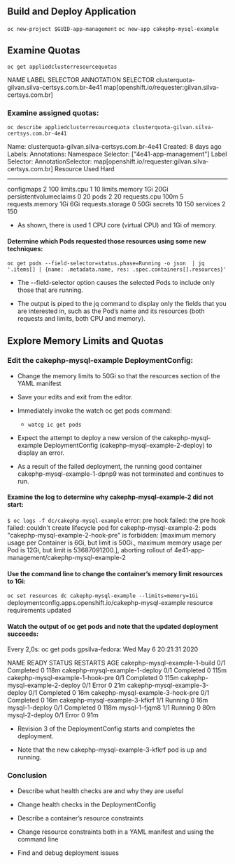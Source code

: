 ## Build and Deploy Application

`oc new-project $GUID-app-management`
`oc new-app cakephp-mysql-example`

## Examine Quotas

`oc get appliedclusterresourcequotas`

NAME                                            LABEL SELECTOR   ANNOTATION SELECTOR
clusterquota-gilvan.silva-certsys.com.br-4e41   <none>           map[openshift.io/requester:gilvan.silva-certsys.com.br]

### Examine assigned quotas:

`oc describe appliedclusterresourcequota clusterquota-gilvan.silva-certsys.com.br-4e41`

Name:		clusterquota-gilvan.silva-certsys.com.br-4e41
Created:	8 days ago
Labels:		<none>
Annotations:	<none>
Namespace Selector: ["4e41-app-management"]
Label Selector: 
AnnotationSelector: map[openshift.io/requester:gilvan.silva-certsys.com.br]
Resource		Used	Hard
--------		----	----
configmaps		2	100
limits.cpu		1	10
limits.memory		1Gi	20Gi
persistentvolumeclaims	0	20
pods			2	20
requests.cpu		100m	5
requests.memory		1Gi	6Gi
requests.storage	0	50Gi
secrets			10	150
services		2	150

* As shown, there is used 1 CPU core (virtual CPU) and 1Gi of memory.

#### Determine which Pods requested those resources using some new techniques:

`oc get pods --field-selector=status.phase=Running -o json  | jq '.items[] | {name: .metadata.name, res: .spec.containers[].resources}'`

* The --field-selector option causes the selected Pods to include only those that are running.

* The output is piped to the jq command to display only the fields that you are interested in, such as the Pod’s name and its resources (both requests and limits, both CPU and memory).

## Explore Memory Limits and Quotas

### Edit the cakephp-mysql-example DeploymentConfig:

- Change the memory limits to 50Gi so that the resources section of the YAML manifest

- Save your edits and exit from the editor.

- Immediately invoke the watch oc get pods command:
  
    - `watcg ic get pods`
- Expect the attempt to deploy a new version of the cakephp-mysql-example DeploymentConfig (cakephp-mysql-example-2-deploy) to display an error.
- As a result of the failed deployment, the running good container cakephp-mysql-example-1-dpnp9 was not terminated and continues to run.

#### Examine the log to determine why cakephp-mysql-example-2 did not start:

`$ oc logs -f dc/cakephp-mysql-example`
error: pre hook failed: the pre hook failed: couldn't create lifecycle pod for cakephp-mysql-example-2: pods "cakephp-mysql-example-2-hook-pre" is forbidden: [maximum memory usage per Container is 6Gi, but limit is 50Gi., maximum memory usage per Pod is 12Gi, but limit is 53687091200.], aborting rollout of 4e41-app-management/cakephp-mysql-example-2

#### Use the command line to change the container’s memory limit resources to 1Gi:
`oc set resources dc cakephp-mysql-example --limits=memory=1Gi`
deploymentconfig.apps.openshift.io/cakephp-mysql-example resource requirements updated

#### Watch the output of oc get pods and note that the updated deployment succeeds:
Every 2,0s: oc get pods                                                                                         gpsilva-fedora: Wed May  6 20:21:31 2020

NAME                               READY   STATUS      RESTARTS   AGE
cakephp-mysql-example-1-build	   0/1     Completed   0          118m
cakephp-mysql-example-1-deploy     0/1     Completed   0          115m
cakephp-mysql-example-1-hook-pre   0/1     Completed   0          115m
cakephp-mysql-example-2-deploy     0/1     Error       0          21m
cakephp-mysql-example-3-deploy     0/1     Completed   0          16m
cakephp-mysql-example-3-hook-pre   0/1     Completed   0          16m
cakephp-mysql-example-3-kfkrf	   1/1     Running     0          16m
mysql-1-deploy                     0/1     Completed   0          118m
mysql-1-fjqm8                      1/1     Running     0          80m
mysql-2-deploy                     0/1     Error       0          91m

* Revision 3 of the DeploymentConfig starts and completes the deployment.

* Note that the new cakephp-mysql-example-3-kfkrf pod is up and running.
  
### Conclusion

* Describe what health checks are and why they are useful

* Change health checks in the DeploymentConfig

* Describe a container’s resource constraints

* Change resource constraints both in a YAML manifest and using the command line

* Find and debug deployment issues

